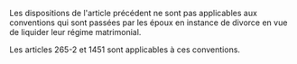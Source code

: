 Les dispositions de l'article précédent ne sont pas applicables aux conventions qui sont passées par les époux en instance de divorce en vue de liquider leur régime matrimonial.

Les articles 265-2 et 1451 sont applicables à ces conventions.
